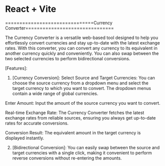 # React + Vite

===============================Currency Converter===============================


The Currency Converter is a versatile web-based tool designed to help you effortlessly convert currencies and stay up-to-date with the latest exchange rates. With this converter, you can convert any currency to its equivalent in another currency quickly and conveniently. You can also swap between the two selected currencies to perform bidirectional conversions.

[Features]:
1. [Currency Conversion]: 
Select Source and Target Currencies: You can choose the source currency from a dropdown menu and select the target currency to which you want to convert. The dropdown menus contain a wide range of global currencies.

Enter Amount: Input the amount of the source currency you want to convert.

Real-time Exchange Rate: The Currency Converter fetches the latest exchange rates from reliable sources, ensuring you always get up-to-date rates for accurate conversions.

Conversion Result: The equivalent amount in the target currency is displayed instantly.

2. [Bidirectional Conversion]:
You can easily swap between the source and target currencies with a single click, making it convenient to perform reverse conversions without re-entering the amounts.
